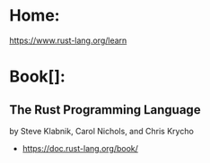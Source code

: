 # Home:
https://www.rust-lang.org/learn

# Book[]:
## The Rust Programming Language
by Steve Klabnik, Carol Nichols, and Chris Krycho
- https://doc.rust-lang.org/book/
